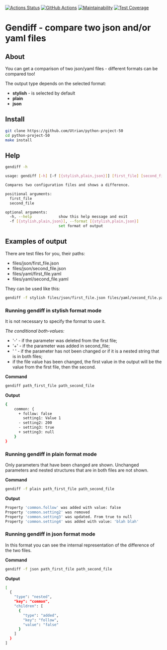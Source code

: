 [![Actions Status](https://github.com/Utrian/python-project-50/workflows/hexlet-check/badge.svg)](https://github.com/Utrian/python-project-50/actions)
[![GitHub Actions](https://github.com/Utrian/python-project-50/actions/workflows/pyci.yml/badge.svg)](https://github.com/Utrian/python-project-50/actions/workflows/pyci.yml)
[![Maintainability](https://api.codeclimate.com/v1/badges/d7f5da7657fe940d6af3/maintainability)](https://codeclimate.com/github/Utrian/python-project-50/maintainability)
[![Test Coverage](https://api.codeclimate.com/v1/badges/d7f5da7657fe940d6af3/test_coverage)](https://codeclimate.com/github/Utrian/python-project-50/test_coverage)


# Gendiff - compare two json and/or yaml files

## **About**
You can get a comparison of two json/yaml files - different formats can be compared too!


The output type depends on the selected format:
- **stylish** - is selected by default
- **plain**
- **json**


## **Install**
```bash
git clone https://github.com/Utrian/python-project-50
cd python-project-50
make install
```

## Help
```bash
gendiff -h

usage: gendiff [-h] [-f [{stylish,plain,json}]] [first_file] [second_file]

Compares two configuration files and shows a difference.

positional arguments:
  first_file
  second_file

optional arguments:
  -h, --help            show this help message and exit
  -f [{stylish,plain,json}], --format [{stylish,plain,json}]
                        set format of output
```

## **Examples of output**
There are test files for you, their paths:
* files/json/first_file.json
* files/json/second_file.json
* files/yaml/first_file.yaml
* files/yaml/second_file.yaml
  
They can be used like this:
```bash
gendiff -f stylish files/json/first_file.json files/yaml/second_file.yaml
```

### **Running gendiff in stylish format mode**
It is not necessary to specify the format to use it.

*The conditional both-values:*
* '-' - if the parameter was deleted from the first file;
* '+' - if the parameter was added in second_file;
* ' ' - if the parameter has not been changed or if it is a nested string that is in both files;
* if the file value has been changed, the first value in the output will be the value from the first file, then the second.
  
**Command**
```bash
gendiff path_first_file path_second_file
```
**Output**
```bash
{
    common: {
      + follow: false
        setting1: Value 1
      - setting2: 200
      - setting3: true
      + setting3: null
    }
}
```

### Running gendiff in plain format mode
Only parameters that have been changed are shown. Unchanged parameters and nested structures that are in both files are not shown.

**Command**
```bash
gendiff -f plain path_first_file path_second_file
```

**Output**
```bash
Property 'common.follow' was added with value: false
Property 'common.setting2' was removed
Property 'common.setting3' was updated. From true to null
Property 'common.setting4' was added with value: 'blah blah'
```

### Running gendiff in json format mode
In this format you can see the internal representation of the difference of the two files.

**Command**
```bash
gendiff -f json path_first_file path_second_file
```
**Output**
```bash
[
  {
    "type": "nested",
    "key": "common",
    "children": [
      {
        "type": "added",
        "key": "follow",
        "value": "false"
      }
    ]
  }
]
```
